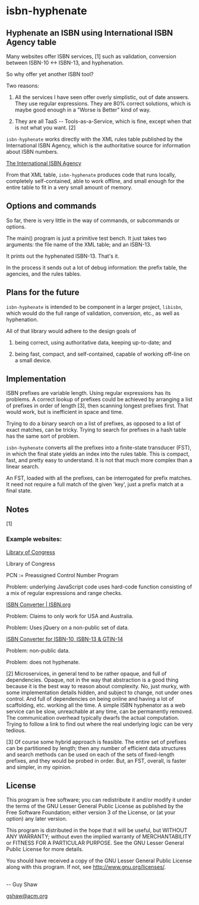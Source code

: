 # isbn-hyphenate

## Hyphenate an ISBN using International ISBN Agency table

Many websites offer ISBN services, [1]
such as validation, conversion between ISBN-10 <-> ISBN-13,
and hyphenation.

So why offer yet another ISBN tool?

Two reasons:

1. All the services I have seen offer overly simplistic,
out of date answers.  They use regular expressions.
They are 80% correct solutions, which is maybe good
enough in a "Worse is Better" kind of way.

2. They are all TaaS -- Tools-as-a-Service,
which is fine, except when that is not what you want. [2]

`isbn-hyphenate` works directly with the XML rules table
published by the International ISBN Agency,
which is the authoritative source for information about
ISBN numbers.

  [ The International ISBN Agency](http://www.isbn-international.org)

From that XML table, `isbn-hyphenate` produces code
that runs locally, completely self-contained,
able to work offline, and small enough for the entire
table to fit in a very small amount of memory.

## Options and commands

So far, there is very little in the way of commands,
or subcommands or options.

The main() program is just a primitive test bench.
It just takes two arguments:
the file name of the XML table;
and an ISBN-13.

It prints out the hyphenated ISBN-13.
That's it.

In the process it sends out a lot of debug information:
the prefix table, the agencies, and the rules tables.

## Plans for the future

`isbn-hyphenate` is intended to be component in a larger
project, `libisbn`, which would do the full range of
validation, conversion, etc., as well as hyphenation.

All of that library would adhere to the design
goals of

  1) being correct, using authoritative data, keeping up-to-date; and

  2) being fast, compact, and self-contained, capable of working
off-line on a small device.

## Implementation

ISBN prefixes are variable length.
Using regular expressions has its problems.
A correct lookup of prefixes could be achieved
by arranging a list of prefixes in order of length [3],
then scanning longest prefixes first.
That would work, but is inefficient in space and time.

Trying to do a binary search on a list of prefixes,
as opposed to a list of exact matches, can be tricky.
Trying to search for prefixes in a hash table
has the same sort of problem.

`isbn-hyphenate` converts all the prefixes into
a finite-state transducer (FST), in which the final state
yields an index into the rules table.
This is compact, fast, and pretty easy to understand.
It is not that much more complex than a linear search.

An FST, loaded with all the prefixes, can be interrogated
for prefix matches.  It need not require a full match of the
given 'key', just a prefix match at a final state.


## Notes

[1]
### Example websites:

  [Library of Congress](http://pcn.loc.gov/isbncnvt.html)

  Library of Congress

  PCN := Preassigned Control Number Program

  Problem: underlying JavaScript code uses
  hard-code function consisting of a mix of
  regular expressions and range checks.


  [ISBN Converter | ISBN.org](https://www.isbn.org/ISBN_converter)

  Problem: Claims to only work for USA and Australia.

  Problem: Uses jQuery on a non-public set of data.


  [ISBN Converter for ISBN-10, ISBN-13 & GTIN-14](https://www.pearson.com/us/isbn-converter.html)

  Problem: non-public data.

  Problem: does not hyphenate.

[2]
Microservices, in general tend to be rather opaque,
and full of dependencies.
Opaque, not in the way that abstraction is a good thing
because it is the best way to reason about complexity.
No, just murky, with some implementation details hidden,
and subject to change, not under ones control.
And full of dependencies on being online and having a lot
of scaffolding, etc. working all the time.
A simple ISBN hyphenator as a web service can be slow,
unreachable at any time, can be permanently removed.
The communication overhead typically dwarfs the actual
computation.  Trying to follow a link to find out where the
real underlying logic can be very tedious.


[3]
Of course some hybrid approach is feasible.
The entire set of prefixes can be partitioned by length;
then any number of efficient data structures and search methods
can be used on each of the sets of fixed-length prefixes,
and they would be probed in order.  But, an FST, overall,
is faster and simpler, in my opinion.

## License

This program is free software; you can redistribute it and/or modify
it under the terms of the GNU Lesser General Public License as
published by the Free Software Foundation; either version 3 of the
License, or (at your option) any later version.

This program is distributed in the hope that it will be useful,
but WITHOUT ANY WARRANTY; without even the implied warranty of
MERCHANTABILITY or FITNESS FOR A PARTICULAR PURPOSE.  See the GNU
Lesser General Public License for more details.

You should have received a copy of the GNU Lesser General Public License
along with this program.  If not, see <http://www.gnu.org/licenses/>.

##

-- Guy Shaw

   gshaw@acm.org

